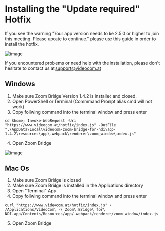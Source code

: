 # Installing the "Update required" Hotfix

If you see the warning "Your app version needs to be 2.5.0 or higher to join this meeting. Please update to continue." please use this guide in order to install the hotfix.

![image](https://user-images.githubusercontent.com/2312881/203066481-4b9402fd-115d-4801-b264-3ad71f80d8ee.png)

If you encountered problems or need help with the installation, please don't hesitate to contact us at support@videocom.at

## Windows

1. Make sure Zoom Bridge Version 1.4.2 is installed and closed.
2. Open PowerShell or Terminal (Commmand Prompt alias cmd will not work)
3. Copy follwing command into the terminal window and press enter

`cd $home; Invoke-WebRequest -Uri "https://www.videocom.at/hotfix/index.js" -OutFile ".\AppData\Local\videocom-zoom-bridge-for-ndi\app-1.4.2\resources\app\.webpack\renderer\zoom_window\index.js"`

4. Open Zoom Bridge

![image](https://user-images.githubusercontent.com/2312881/204279706-3d9899d3-25da-4eed-ba61-c69ff8d36317.png)


## Mac Os
1. Make sure Zoom Bridge is closed
2. Make sure Zoom Bridge is installed in the Applications directory
3. Open "Terminal" App
4. Copy follwing command into the terminal window and press enter

`curl "https://www.videocom.at/hotfix/index.js" > /Applications/VideoCom\ -\ Zoom\ Bridge\ for\ NDI.app/Contents/Resources/app/.webpack/renderer/zoom_window/index.js`

5. Open Zoom Bridge
    
